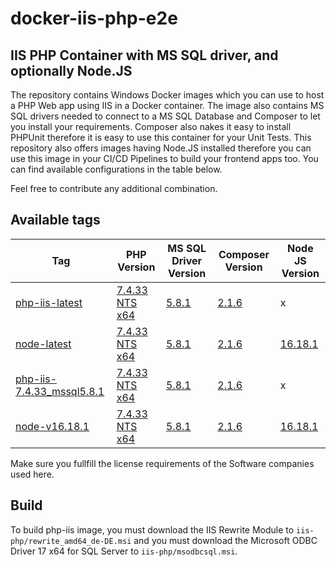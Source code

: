 # docker-iis-php-e2e
## IIS PHP Container with MS SQL driver, and optionally Node.JS

The repository contains Windows Docker images which you can use to host a PHP Web app using IIS in a Docker container.
The image also contains MS SQL drivers needed to connect to a MS SQL Database and Composer to let you install your requirements.
Composer also nakes it easy to install PHPUnit therefore it is easy to use this container for your Unit Tests.
This repository also offers images having Node.JS installed therefore you can use this image in your CI/CD Pipelines to build your frontend apps too.
You can find available configurations in the table below.  
  
Feel free to contribute any additional combination.

## Available tags
|Tag|PHP Version|MS SQL Driver Version|Composer Version|Node JS Version|
|---|-----------|---------------------|----------------|---------------|
|[php-iis-latest](https://hub.docker.com/layers/mbcom/docker-iis-php-e2e/php-iis-latest/images/sha256-13413ab454679957c962f6174988023c31f34bc463f0055417a95ef64cd2c68b?context=explore)|[7.4.33 NTS x64](https://windows.php.net/downloads/releases/php-7.4.33-nts-Win32-vc15-x64.zip)|[5.8.1](https://windows.php.net/downloads/pecl/releases/sqlsrv/5.8.1/php_sqlsrv-5.8.1-7.4-nts-vc15-x64.zip)|[2.1.6](https://getcomposer.org/download/2.1.6/composer.phar)|x|
|[node-latest](https://hub.docker.com/layers/mbcom/docker-iis-php-e2e/node-latest/images/sha256-b9b0b6a5bd130a45b4f9a4bf643bb634c73f921323a9b34757ab335b1248462e?context=explore)|[7.4.33 NTS x64](https://windows.php.net/downloads/releases/php-7.4.33-nts-Win32-vc15-x64.zip)|[5.8.1](https://windows.php.net/downloads/pecl/releases/sqlsrv/5.8.1/php_sqlsrv-5.8.1-7.4-nts-vc15-x64.zip)|[2.1.6](https://getcomposer.org/download/2.1.6/composer.phar)|[16.18.1](https://nodejs.org/dist/v16.18.1/node-v16.18.1-x64.msi)|
|[php-iis-7.4.33_mssql5.8.1](https://hub.docker.com/layers/mbcom/docker-iis-php-e2e/php-iis-7.4.33_mssql5.8.1/images/sha256-13413ab454679957c962f6174988023c31f34bc463f0055417a95ef64cd2c68b?context=explore1)|[7.4.33 NTS x64](https://windows.php.net/downloads/releases/php-7.4.33-nts-Win32-vc15-x64.zip)|[5.8.1](https://windows.php.net/downloads/pecl/releases/sqlsrv/5.8.1/php_sqlsrv-5.8.1-7.4-nts-vc15-x64.zip)|[2.1.6](https://getcomposer.org/download/2.1.6/composer.phar)|x|
|[node-v16.18.1](https://hub.docker.com/layers/mbcom/docker-iis-php-e2e/node-v16.18.1/images/sha256-b9b0b6a5bd130a45b4f9a4bf643bb634c73f921323a9b34757ab335b1248462e?context=explore)|[7.4.33 NTS x64](https://windows.php.net/downloads/releases/php-7.4.33-nts-Win32-vc15-x64.zip)|[5.8.1](https://windows.php.net/downloads/pecl/releases/sqlsrv/5.8.1/php_sqlsrv-5.8.1-7.4-nts-vc15-x64.zip)|[2.1.6](https://getcomposer.org/download/2.1.6/composer.phar)|[16.18.1](https://nodejs.org/dist/v16.18.1/node-v16.18.1-x64.msi)|  


Make sure you fullfill the license requirements of the Software companies used here.

## Build
To build php-iis image, you must download the IIS Rewrite Module to `iis-php/rewrite_amd64_de-DE.msi` and you must download the Microsoft ODBC Driver 17 x64 for SQL Server to `iis-php/msodbcsql.msi`.
